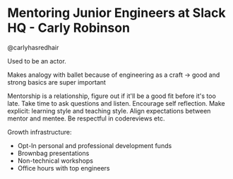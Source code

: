 # Mentoring Junior Engineers at Slack HQ - Carly Robinson
@carlyhasredhair

Used to be an actor.

Makes analogy with ballet because of engineering as a craft -> good and strong basics are super important

Mentorship is a relationship, figure out if it'll be a good fit before it's too late.
Take time to ask questions and listen.
Encourage self reflection.
Make explicit: learning style and teaching style. Align expectations between mentor and mentee.
Be respectful in codereviews etc.

Growth infrastructure:
* Opt-In personal and professional development funds
* Brownbag presentations
* Non-technical workshops
* Office hours with top engineers

